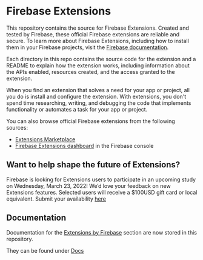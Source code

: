 # Firebase Extensions

This repository contains the source for Firebase Extensions. Created and tested by Firebase, these official Firebase extensions are reliable and secure. To learn more about Firebase Extensions, including how to install them in your Firebase projects, visit the [Firebase documentation](https://firebase.google.com/docs/extensions).

Each directory in this repo contains the source code for the extension and a README to explain how the extension works, including information about the APIs enabled, resources created, and the access granted to the extension.

When you find an extension that solves a need for your app or project, all you do is install and configure the extension. With extensions, you don't spend time researching, writing, and debugging the code that implements functionality or automates a task for your app or project.

You can also browse official Firebase extensions from the following sources:

* [Extensions Marketplace](https://extensions.dev)
* [Firebase Extensions dashboard](https://console.firebase.google.com/project/_/extensions/) in the Firebase console

## Want to help shape the future of Extensions?

Firebase is looking for Extensions users to participate in an upcoming study on Wednesday, March 23, 2022! We’d love your feedback on new Extensions features. Selected users will receive a $100USD gift card or local equivalent. Submit your availability [here](https://forms.gle/TaBf17RMfgWydx5QA)

## Documentation

Documentation for the [Extensions by Firebase](https://firebase.google.com/docs/extensions) section are now stored in this repository.

They can be found under [Docs](https://github.com/firebase/extensions/docs)

